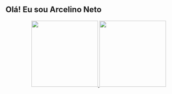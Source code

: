 ## Olá! Eu sou Arcelino Neto


<div align="center">
  <a href="https://github.com/ArcelinoNeto">
  <img height="180em" src="https://github-readme-stats.vercel.app/api?username=ArcelinoNeto&show_icons=true&theme=dark&include_all_commits=true&count_pivate=true"/>
  <img height="180em" src="https://github-readme-stats.vercel.app/api/top-langs/?username=ArcelinoNeto&layout=compact&theme=dark&include_all_commits=true&count_pivate=true"/>
</div>

